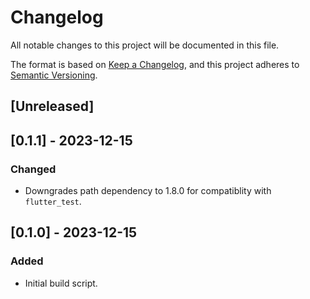 # Changelog

All notable changes to this project will be documented in this file.

The format is based on [Keep a Changelog](https://keepachangelog.com/en/1.1.0/),
and this project adheres to [Semantic Versioning](https://semver.org/spec/v2.0.0.html).

## [Unreleased]

## [0.1.1] - 2023-12-15

### Changed

- Downgrades path dependency to 1.8.0 for compatiblity with `flutter_test`.

## [0.1.0] - 2023-12-15

### Added

- Initial build script.

